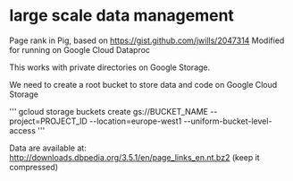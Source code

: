 # large scale data management

Page rank in Pig, based on https://gist.github.com/jwills/2047314
Modified for running on Google Cloud Dataproc

This works with private directories on Google Storage.

We need to create a root bucket to store data and code   on Google Cloud Storage

'''
gcloud storage buckets create gs://BUCKET_NAME --project=PROJECT_ID  --location=europe-west1 --uniform-bucket-level-access
'''

Data are available at: http://downloads.dbpedia.org/3.5.1/en/page_links_en.nt.bz2 (keep it compressed)
